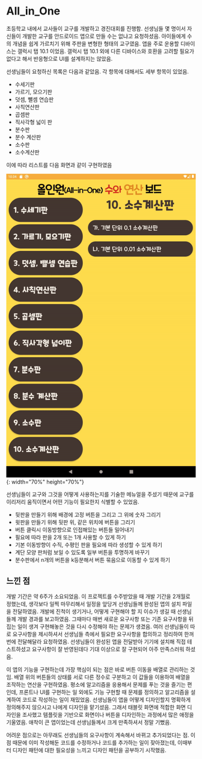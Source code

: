 # All_in_One


초등학교 내에서 교사들이 교구를 개발하고 경진대회를 진행함. 선생님들 몇 명이서 자신들이 개발한 교구를 안드로이드 앱으로 만들 수는 없냐고 요청하셨음. 아이들에게 수의 개념을 쉽게 가르치기 위해 주판을 변형한 형태의 교구였음. 앱을 주로 운용할 디바이스는 갤럭시 탭 10.1 이었음. 갤럭시 탭 10.1 외에 다른 디바이스와 호환을 고려할 필요가 없다고 해서 반응형으로 UI를 설계하지는 않았음.


선생님들이 요청하신 목록은 다음과 같았음. 각 항목에 대해서도 세부 항목이 있었음.



- 수세기판
- 가르기, 모으기판
- 덧셈, 뺄셈 연습판
- 사칙연산판
- 곱셈판
- 직사각형 넓이 판
- 분수판
- 분수 계산판
- 소수판
- 소수계산판

이에 따라 리스트를 다음 화면과 같이 구현하였음

![res/all_in_one_menu](res/all_in_one_menu.gif){: width="70%" height="70%"}


선생님들이 교구와 그것을 어떻게 사용하는지를 기술한 메뉴얼을 주셨기 때문에 교구를 이리저리 움직이면서 어떤 기능이 필요한지 식별할 수 있었음.



- 뒷판을 만들기 위해 배경에 고정 버튼을 그리고 그 위에 숫자 그리기
- 윗판을 만들기 위해 뒷판 위, 같은 위치에 버튼을 그리기
- 버튼 클릭시 이동방향으로 인접해있는 버튼들 밀어내기
- 필요에 따라 판을 2개 또는 1개 사용할 수 있게 하기
- 기본 이동방향이 수직, 수평인 판을 필요에 따라 생성할 수 있게 하기
- 계단 모양 판처럼 보일 수 있도록 일부 버튼을 투명하게 바꾸기
- 분수판에서 n개의 버튼을 k등분해서 버튼 묶음으로 이동할 수 있게 하기



## 느낀 점

개발 기간은 약 6주가 소요되었음. 이 프로젝트를 수주받았을 때 개발 기간을 2개월로 정했는데, 생각보다 일찍 마무리해서 일정을 앞당겨 선생님들께 완성된 앱의 설치 파일을 전달하였음. 개발에 진척이 생기거나, 어떻게 구현해야 할 지 이슈가 생길 때 선생님들께 개발 경과를 보고하였음. 그때마다 매번 새로운 요구사항 또는 기존 요구사항을 뒤집는 일이 생겨 구현해놓은 것을 다시 수정해야 하는 문제가 생겼음. 여러 선생님들이 따로 요구사항을 제시하셔서 선생님들 측에서 필요한 요구사항을 합의하고 정리하여 한꺼번에 전달해달라 요청하였음. 선생님들이 완성된 앱을 전달받아 기기에 설치해 직접 테스트하셨고 요구사항이 잘 반영된데다 기대 이상으로 잘 구현되어 아주 만족스러워 하셨음.

이 앱의 기능을 구현하는데 가장 핵심이 되는 점은 바로 버튼 이동을 배열로 관리하는 것임. 배열 위의 버튼들의 상태를 서로 다른 정수로 구분하고 이 값들을 이용하여 배열을 조작하는 연산을 구현하였음. 평소에 알고리즘을 응용해서 문제를 푸는 것을 즐기는 편인데, 프론트나 UI를 구현하는 일 외에도 기능 구현할 때 문제를 정의하고 알고리즘을 설계하여 코드로 작성하는 일이 재밌었음. 선생님들이 앱을 어떻게 디자인할지 명확하게 정의해주지 않으시고 나에게 디자인을 맡기셨음. 그래서 태블릿 화면에 적합한 화면 디자인을 조사했고 템플릿을 기반으로 화면이나 버튼을 디자인하는 과정에서 많은 애정을 기울였음. 애착이 큰 앱이었는데 선생님들께서 크게 만족하셔서 정말 기뻤음.

어려운 점으로는 아무래도 선생님들의 요구사항이 계속해서 바뀌고 추가되었다는 점. 이점 때문에 이미 작성해둔 코드를 수정하거나 코드를 추가하는 일이 잦아졌는데, 이때부터 디자인 패턴에 대한 필요성을 느끼고 디자인 패턴을 공부하기 시작했음.
